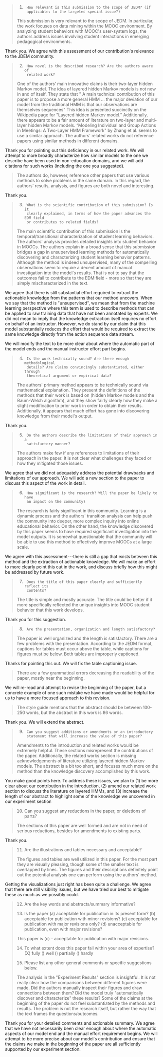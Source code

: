 ﻿> 1.      How relevant is this submission to the scope of JEDM? (if
>         applicable: to the targeted special issue?)
>
> This submission is very relevant to the scope of JEDM. In particular, the
> work focuses on data mining within the MOOC environment. By analyzing
> student behaviors with MOOC's user-system logs, the authors address issues
> involving student interactions in emerging pedagogical environments.

Thank you. We agree with this assessment of our contribution's relevance to
the JDEM community.

> 2.      How novel is the described research? Are the authors aware of
>         related work?
>
> One of the authors' main innovative claims is their two-layer hidden Markov
> model. The idea of layered hidden Markov models is not new in and of
> itself. They state that " A main technical contribution of this paper is to
> propose a more general HMM ... the major deviation of our model from the
> traditional HMM is that our observations are themselves sequences" This
> idea is presented succinctly on the Wikipedia page for "Layered hidden
> Markov model." Additionally, there appears to be a fair amount of
> literature on two-layer and multi-layer hidden Markov models. “Modeling
> Individual and Group Actions in Meetings: A Two-Layer HMM Framework" by
> Zhang et al. seems to use a similar approach. The authors' related works do
> not reference papers using similar methods in different domains.

Thank you for pointing out this deficiency in our related work. We will
attempt to more broadly characterize how similar models to the one we
describe have been used in non-education domains, and we will add citations
for such works (including the one you suggested).

> The authors do, however, reference other papers that use various methods to
> solve problems in the same domain. In this regard, the authors' results,
> analysis, and figures are both novel and interesting.

Thank you.

> 3.      What is the scientific contribution of this submission? Is it
>         clearly explained, in terms of how the paper advances the EDM field
>         or contributes to related fields?
>
> The main scientific contribution of this submission is the
> temporal/transitional characterization of student learning behaviors. The
> authors' analysis provides detailed insights into student behavior in
> MOOCs. The authors explain in a broad sense that this submission bridges a
> gap in unsupervised learning methods for automatically discovering and
> characterizing student learning behavior patterns. Although the method is
> indeed unsupervised, many of the compelling observations seem to require a
> decent amount of manual investigation into the model's results. That is not
> to say that the outcomes fail to contribute to the EDM field - more so that
> they are simply mischaracterized in the text.

We agree that there is still substantial effort required to extract the
actionable knowledge from the patterns that our method uncovers. When we
say that the method is "unsupervised", we mean that from the machine
learning perspective where this term is used to describe methods that can
be applied to raw training data that have not been annotated by experts. We
did not mean to imply that the knowledge extraction itself requires no
effort on behalf of an instructor. However, we do stand by our claim that
this model substantially reduces the effort that would be required to
extract the same knowledge directly from the action sequence data stream.

We will modify the text to be more clear about where the automatic part of
the model ends and the manual instructor effort part begins.

> 4.      Is the work technically sound? Are there enough methodological
>         details? Are claims convincingly substantiated, either through
>         theoretical argument or empirical data?
>
> The authors' primary method appears to be technically sound via
> mathematical explanation. They present the definitions of the methods that
> their work is based on (hidden Markov models and the Baum-Welch algorithm),
> and they show fairly clearly how they make a slight modification to prior
> work in order to obtain their results. Additionally, it appears that much
> effort has gone into discovering knowledge from their model's output.

Thank you.

> 5.      Do the authors describe the limitations of their approach in a
>         satisfactory manner?
>
> The authors make few if any references to limitations of their approach in
> the paper. It is not clear what challenges they faced or how they mitigated
> those issues.

We agree that we did not adequately address the potential drawbacks and
limitations of our approach. We will add a new section to the paper to
discuss this aspect of the work in detail.

> 6.      How significant is the research? Will the paper be likely to have
>         an impact on the community?
>
> The research is fairly significant in this community. Learning is a dynamic
> process and the authors' transition analysis can help push the community
> into deeper, more complex inquiry into online educational behavior. On the
> other hand, the knowledge discovered by this paper seems to have required
> significant investigation into the model outputs. It is somewhat
> questionable that the community will be able to use this method to
> effectively improve MOOCs at a large scale.

We agree with this assessment---there is still a gap that exists between
this method and the extraction of actionable knowledge. We will make an
effort to more clearly point this out in the work, and discuss briefly how
this might be addressed by future work.

> 7.      Does the title of this paper clearly and sufficiently reflect its
>         contents?
>
> The title is simple and mostly accurate. The title could be better if it
> more specifically reflected the unique insights into MOOC student behavior
> that this work develops.

Thank you for this suggestion.

> 8.      Are the presentation, organization and length satisfactory?
>
> The paper is well organized and the length is satisfactory. There are a few
> problems with the presentation. According to the JEDM format, captions for
> tables must occur above the table, while captions for figures must be
> below. Both tables are improperly captioned.

Thanks for pointing this out. We will fix the table captioning issue.

> There are a few grammatical errors decreasing the readability of the
> paper, mostly near the beginning.

We will re-read and attempt to revise the beginning of the paper, but a
concrete example of one such mistake we have made would be helpful for us
to have a more focused approach to this revision.

> The style guide mentions that the abstract should be between 100-250
> words, but the abstract in this work is 86 words.

Thank you. We will extend the abstract.

> 9.      Can you suggest additions or amendments or an introductory
>         statement that will increase the value of this paper?
>
> Amendments to the introduction and related works would be extremely
> helpful. These sections misrepresent the contributions of the paper.
> Additionally, the related works section is missing acknowledgements of
> literature utilizing layered hidden Markov models. The abstract is a bit
> too short, and focuses much more on the method than the knowledge discovery
> accomplished by this work.

You make good points here. To address these issues, we plan to (1) be more
clear about our contribution in the introduction, (2) amend our related
work section to discuss the literature on layered HMMs, and (3) increase
the length of our abstract to highlight some of the knowledge we uncovered
in our experiment section

> 10.  Can you suggest any reductions in the paper, or deletions of parts?
>
> The sections of this paper are well formed and are not in need of serious
> reductions, besides for amendments to existing parts.

Thank you.

> 11.  Are the illustrations and tables necessary and acceptable?
>
> The figures and tables are well utilized in this paper. For the most part
> they are visually pleasing, though some of the smaller text is overlapped
> by lines. The figures and their descriptions definitely point out the
> potential analysis one can perform using the authors' method.

Getting the visualizations just right has been quite a challenge. We agree
that there are still visibility issues, but we have tried our best to
mitigate these as much as we possibly could.

> 12.  Are the key words and abstracts/summary informative?
>
> 13.  Is the paper (a) acceptable for publication in its present form?  (b)
>      acceptable for publication with minor revisions?  (c) acceptable for
>      publication with major revisions only?  (d) unacceptable for
>      publication, even with major revisions?
>
> This paper is (c) - acceptable for publication with major revisions.
>
> 14.  To what extent does this paper fall within your area of expertise?
>      (X) fully () well () partially () hardly
>
> 15.  Please list any other general comments or specific suggestions below.
>
> The analysis in the "Experiment Results" section is insightful. It is not
> really clear how the comparisons between different figures were made. Did
> the authors manually inspect their figures and draw connections between
> them? Did the model truly "automatically discover and characterize" these
> results? Some of the claims at the beginning of the paper do not feel
> substantiated by the methods and results. The problem is not the research
> itself, but rather the way that the text frames the questions/outcomes.

Thank you for your detailed comments and actionable summary. We agree that
we have not necessarily been clear enough about where the automatic aspects
of our model end and the manual effort requirement begins. We will attempt
to be more precise about our model's contribution and ensure that the
claims we make in the beginning of the paper are all sufficiently supported
by our experiment section.
